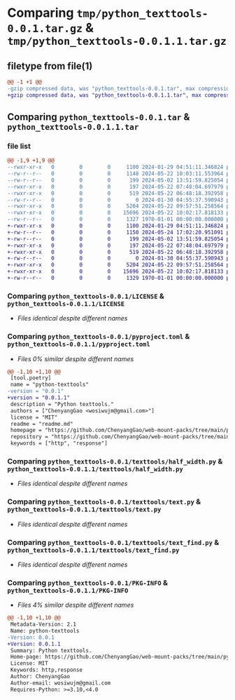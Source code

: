 # Comparing `tmp/python_texttools-0.0.1.tar.gz` & `tmp/python_texttools-0.0.1.1.tar.gz`

## filetype from file(1)

```diff
@@ -1 +1 @@
-gzip compressed data, was "python_texttools-0.0.1.tar", max compression
+gzip compressed data, was "python_texttools-0.0.1.1.tar", max compression
```

## Comparing `python_texttools-0.0.1.tar` & `python_texttools-0.0.1.1.tar`

### file list

```diff
@@ -1,9 +1,9 @@
--rwxr-xr-x   0        0        0     1100 2024-01-29 04:51:11.346824 python_texttools-0.0.1/LICENSE
--rw-r--r--   0        0        0     1148 2024-05-22 10:03:11.553964 python_texttools-0.0.1/pyproject.toml
--rw-r--r--   0        0        0      199 2024-05-02 13:51:59.825054 python_texttools-0.0.1/readme.md
--rwxr-xr-x   0        0        0      197 2024-05-22 07:48:04.697979 python_texttools-0.0.1/texttools/__init__.py
--rwxr-xr-x   0        0        0      519 2024-05-22 06:48:18.392958 python_texttools-0.0.1/texttools/half_width.py
--rw-r--r--   0        0        0        0 2024-01-30 04:55:37.590943 python_texttools-0.0.1/texttools/py.typed
--rwxr-xr-x   0        0        0     5204 2024-05-22 09:57:51.258564 python_texttools-0.0.1/texttools/text.py
--rwxr-xr-x   0        0        0    15696 2024-05-22 10:02:17.818133 python_texttools-0.0.1/texttools/text_find.py
--rw-r--r--   0        0        0     1327 1970-01-01 00:00:00.000000 python_texttools-0.0.1/PKG-INFO
+-rwxr-xr-x   0        0        0     1100 2024-01-29 04:51:11.346824 python_texttools-0.0.1.1/LICENSE
+-rw-r--r--   0        0        0     1150 2024-05-24 17:02:20.951091 python_texttools-0.0.1.1/pyproject.toml
+-rw-r--r--   0        0        0      199 2024-05-02 13:51:59.825054 python_texttools-0.0.1.1/readme.md
+-rwxr-xr-x   0        0        0      197 2024-05-22 07:48:04.697979 python_texttools-0.0.1.1/texttools/__init__.py
+-rwxr-xr-x   0        0        0      519 2024-05-22 06:48:18.392958 python_texttools-0.0.1.1/texttools/half_width.py
+-rw-r--r--   0        0        0        0 2024-01-30 04:55:37.590943 python_texttools-0.0.1.1/texttools/py.typed
+-rwxr-xr-x   0        0        0     5204 2024-05-22 09:57:51.258564 python_texttools-0.0.1.1/texttools/text.py
+-rwxr-xr-x   0        0        0    15696 2024-05-22 10:02:17.818133 python_texttools-0.0.1.1/texttools/text_find.py
+-rw-r--r--   0        0        0     1329 1970-01-01 00:00:00.000000 python_texttools-0.0.1.1/PKG-INFO
```

### Comparing `python_texttools-0.0.1/LICENSE` & `python_texttools-0.0.1.1/LICENSE`

 * *Files identical despite different names*

### Comparing `python_texttools-0.0.1/pyproject.toml` & `python_texttools-0.0.1.1/pyproject.toml`

 * *Files 0% similar despite different names*

```diff
@@ -1,10 +1,10 @@
 [tool.poetry]
 name = "python-texttools"
-version = "0.0.1"
+version = "0.0.1.1"
 description = "Python texttools."
 authors = ["ChenyangGao <wosiwujm@gmail.com>"]
 license = "MIT"
 readme = "readme.md"
 homepage = "https://github.com/ChenyangGao/web-mount-packs/tree/main/python-module/python-texttools"
 repository = "https://github.com/ChenyangGao/web-mount-packs/tree/main/python-module/python-texttools"
 keywords = ["http", "response"]
```

### Comparing `python_texttools-0.0.1/texttools/half_width.py` & `python_texttools-0.0.1.1/texttools/half_width.py`

 * *Files identical despite different names*

### Comparing `python_texttools-0.0.1/texttools/text.py` & `python_texttools-0.0.1.1/texttools/text.py`

 * *Files identical despite different names*

### Comparing `python_texttools-0.0.1/texttools/text_find.py` & `python_texttools-0.0.1.1/texttools/text_find.py`

 * *Files identical despite different names*

### Comparing `python_texttools-0.0.1/PKG-INFO` & `python_texttools-0.0.1.1/PKG-INFO`

 * *Files 4% similar despite different names*

```diff
@@ -1,10 +1,10 @@
 Metadata-Version: 2.1
 Name: python-texttools
-Version: 0.0.1
+Version: 0.0.1.1
 Summary: Python texttools.
 Home-page: https://github.com/ChenyangGao/web-mount-packs/tree/main/python-module/python-texttools
 License: MIT
 Keywords: http,response
 Author: ChenyangGao
 Author-email: wosiwujm@gmail.com
 Requires-Python: >=3.10,<4.0
```

